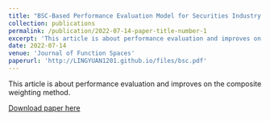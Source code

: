 ```yaml
---
title: "BSC-Based Performance Evaluation Model for Securities Industry and Its Application"
collection: publications
permalink: /publication/2022-07-14-paper-title-number-1
excerpt: 'This article is about performance evaluation and improves on the composite weighting method.'
date: 2022-07-14
venue: 'Journal of Function Spaces'
paperurl: 'http://LINGYUAN1201.github.io/files/bsc.pdf'
---
```


This article is about performance evaluation and improves on the composite weighting method.

[Download paper here](http://LINGYUAN1201.github.io/files/bsc.pdf)


